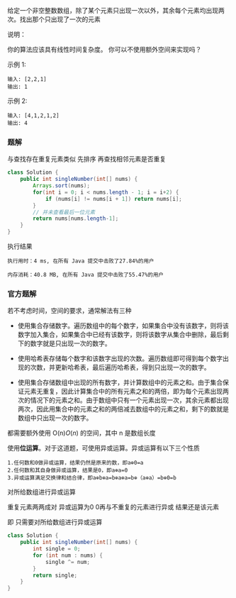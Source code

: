 给定一个非空整数数组，除了某个元素只出现一次以外，其余每个元素均出现两次。找出那个只出现了一次的元素

说明：

你的算法应该具有线性时间复杂度。 你可以不使用额外空间来实现吗？

示例 1:

```
输入: [2,2,1]
输出: 1
```


示例 2:

```
输入: [4,1,2,1,2]
输出: 4
```



### 题解

与查找存在重复元素类似  先排序  再查找相邻元素是否重复  

```java
class Solution {
    public int singleNumber(int[] nums) {
        Arrays.sort(nums);
        for(int i = 0; i < nums.length - 1; i = i+2) {
            if (nums[i] != nums[i + 1]) return nums[i];
        }
        // 并未查看最后一位元素
        return nums[nums.length-1];
    }
}
```

执行结果

```
执行用时：4 ms, 在所有 Java 提交中击败了27.84%的用户

内存消耗：40.8 MB, 在所有 Java 提交中击败了55.47%的用户
```





### 官方题解

若不考虑时间，空间的要求，通常解法有三种

*   使用集合存储数字。遍历数组中的每个数字，如果集合中没有该数字，则将该数字加入集合，如果集合中已经有该数字，则将该数字从集合中删除，最后剩下的数字就是只出现一次的数字。

*   使用哈希表存储每个数字和该数字出现的次数。遍历数组即可得到每个数字出现的次数，并更新哈希表，最后遍历哈希表，得到只出现一次的数字。

*   使用集合存储数组中出现的所有数字，并计算数组中的元素之和。由于集合保证元素无重复，因此计算集合中的所有元素之和的两倍，即为每个元素出现两次的情况下的元素之和。由于数组中只有一个元素出现一次，其余元素都出现两次，因此用集合中的元素之和的两倍减去数组中的元素之和，剩下的数就是数组中只出现一次的数字。

都需要额外使用 O(n)*O*(*n*) 的空间，其中 n 是数组长度

使用**位运算**。对于这道题，可使用异或运算。异或运算有以下三个性质

```
1.任何数和0做异或运算，结果仍然是原来的数，即a⊕0=a
2.任何数和其自身做异或运算，结果是0，即a⊕a=0
3.异或运算满足交换律和结合律，即a⊕b⊕a=b⊕a⊕a=b⊕（a⊕a）=b⊕0=b
```

对所给数组进行异或运算

重复元素两两成对  异或运算为0   0再与不重复的元素进行异或   结果还是该元素

即  只需要对所给数组进行异或运算

```java
class Solution {
    public int singleNumber(int[] nums) {
        int single = 0;
        for (int num : nums) {
            single ^= num;
        }
        return single;
    }
}
```





